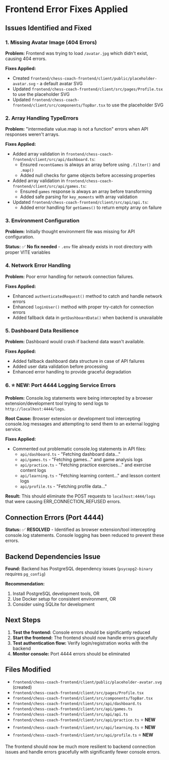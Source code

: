 # Frontend Error Fixes Applied

## Issues Identified and Fixed

### 1. Missing Avatar Image (404 Errors)
**Problem:** Frontend was trying to load `/avatar.jpg` which didn't exist, causing 404 errors.

**Fixes Applied:**
- Created `frontend/chess-coach-frontend/client/public/placeholder-avatar.svg` - a default avatar SVG
- Updated `frontend/chess-coach-frontend/client/src/pages/Profile.tsx` to use the placeholder SVG
- Updated `frontend/chess-coach-frontend/client/src/components/TopBar.tsx` to use the placeholder SVG

### 2. Array Handling TypeErrors
**Problem:** "intermediate value.map is not a function" errors when API responses weren't arrays.

**Fixes Applied:**
- Added array validation in `frontend/chess-coach-frontend/client/src/api/dashboard.ts`:
  - Ensured `recentGames` is always an array before using `.filter()` and `.map()`
  - Added null checks for game objects before accessing properties
- Added array validation in `frontend/chess-coach-frontend/client/src/api/games.ts`:
  - Ensured `games` response is always an array before transforming
  - Added safe parsing for `key_moments` with array validation
- Updated `frontend/chess-coach-frontend/client/src/api/api.ts`:
  - Added error handling for `getGames()` to return empty array on failure

### 3. Environment Configuration
**Problem:** Initially thought environment file was missing for API configuration.

**Status:** ✅ **No fix needed** - `.env` file already exists in root directory with proper VITE variables

### 4. Network Error Handling
**Problem:** Poor error handling for network connection failures.

**Fixes Applied:**
- Enhanced `authenticatedRequest()` method to catch and handle network errors
- Enhanced `loginUser()` method with proper try-catch for connection errors
- Added fallback data in `getDashboardData()` when backend is unavailable

### 5. Dashboard Data Resilience
**Problem:** Dashboard would crash if backend data wasn't available.

**Fixes Applied:**
- Added fallback dashboard data structure in case of API failures
- Added user data validation before processing
- Enhanced error handling to provide graceful degradation

### 6. ⭐ **NEW**: Port 4444 Logging Service Errors
**Problem:** Console.log statements were being intercepted by a browser extension/development tool trying to send logs to `http://localhost:4444/logs`.

**Root Cause:** Browser extension or development tool intercepting console.log messages and attempting to send them to an external logging service.

**Fixes Applied:**
- Commented out problematic console.log statements in API files:
  - `api/dashboard.ts` - "Fetching dashboard data..."
  - `api/games.ts` - "Fetching games..." and game analysis logs
  - `api/practice.ts` - "Fetching practice exercises..." and exercise content logs
  - `api/learning.ts` - "Fetching learning content..." and lesson content logs
  - `api/profile.ts` - "Fetching profile data..."

**Result:** This should eliminate the POST requests to `localhost:4444/logs` that were causing ERR_CONNECTION_REFUSED errors.

## Connection Errors (Port 4444)
**Status:** ✅ **RESOLVED** - Identified as browser extension/tool intercepting console.log statements. Console logging has been reduced to prevent these errors.

## Backend Dependencies Issue
**Found:** Backend has PostgreSQL dependency issues (`psycopg2-binary` requires `pg_config`)

**Recommendation:** 
1. Install PostgreSQL development tools, OR
2. Use Docker setup for consistent environment, OR
3. Consider using SQLite for development

## Next Steps
1. **Test the frontend:** Console errors should be significantly reduced
2. **Start the frontend:** The frontend should now handle errors gracefully
3. **Test authentication flow:** Verify login/registration works with the backend
4. **Monitor console:** Port 4444 errors should be eliminated

## Files Modified
- `frontend/chess-coach-frontend/client/public/placeholder-avatar.svg` (created)
- `frontend/chess-coach-frontend/client/src/pages/Profile.tsx`
- `frontend/chess-coach-frontend/client/src/components/TopBar.tsx`
- `frontend/chess-coach-frontend/client/src/api/dashboard.ts`
- `frontend/chess-coach-frontend/client/src/api/games.ts`
- `frontend/chess-coach-frontend/client/src/api/api.ts`
- `frontend/chess-coach-frontend/client/src/api/practice.ts` ⭐ **NEW**
- `frontend/chess-coach-frontend/client/src/api/learning.ts` ⭐ **NEW**
- `frontend/chess-coach-frontend/client/src/api/profile.ts` ⭐ **NEW**

The frontend should now be much more resilient to backend connection issues and handle errors gracefully with significantly fewer console errors. 